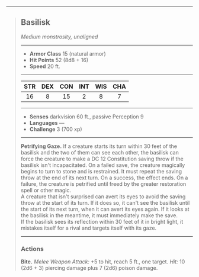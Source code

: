 ***
> ## Basilisk
> *Medium monstrosity, unaligned*
> 
> ***
> 
> - **Armor Class** 15 (natural armor)
> - **Hit Points** 52 (8d8 + 16)
> - **Speed** 20 ft.
> 
> ***
> 
> |STR|DEX|CON|INT|WIS|CHA|
> |:---:|:---:|:---:|:---:|:---:|:---:|
> |16|8|15|2|8|7|
> 
> ***
> 
> - **Senses** darkvision 60 ft., passive Perception 9
> - **Languages** —
> - **Challenge** 3 (700 xp)
> 
> ***
> 
> **Petrifying Gaze.** If a creature starts its turn within 30 feet of the basilisk and the two of them can see each other, the basilisk can force the creature to make a DC 12 Constitution saving throw if the basilisk isn't incapacitated. On a failed save, the creature magically begins to turn to stone and is restrained. It must repeat the saving throw at the end of its next turn. On a success, the effect ends. On a failure, the creature is petrified until freed by the  greater restoration spell or other magic.  
> A creature that isn't surprised can avert its eyes to avoid the saving throw at the start of its turn. If it does so, it can't see the basilisk until the start of its next turn, when it can avert its eyes again. If it looks at the basilisk in the meantime, it must immediately make the save.  
> If the basilisk sees its reflection within 30 feet of it in bright light, it mistakes itself for a rival and targets itself with its gaze.
> 
> ***
> 
> ### Actions
> **Bite.** *Melee Weapon Attack:* +5 to hit, reach 5 ft., one target. *Hit:* 10 (2d6 + 3) piercing damage plus 7 (2d6) poison damage.